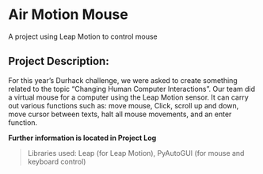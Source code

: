 # Air Motion Mouse

A project using Leap Motion to control mouse



## Project Description:

For this year’s Durhack challenge, we were asked to create something related to the topic “Changing Human Computer Interactions”. Our team did a virtual mouse for a computer using the Leap Motion sensor. It can carry out various functions such as: move mouse, Click, scroll up and down, move cursor between texts, halt all mouse movements, and an enter function.

**Further information is located in Project Log**

> Libraries used: Leap (for Leap Motion), PyAutoGUI (for mouse and keyboard control)
